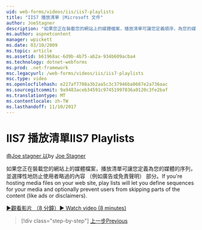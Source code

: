 ```yaml
---
uid: web-forms/videos/iis/iis7-playlists
title: "IIS7 播放清單 |Microsoft 文件"
author: JoeStagner
description: "如果您正在裝載您的網站上的媒體檔案，播放清單可讓您定義順序，為您的媒體，並選擇性地防止使用者略過部分 t..."
ms.author: aspnetcontent
manager: wpickett
ms.date: 03/10/2009
ms.topic: article
ms.assetid: b61968ac-6d9b-4b75-ab2a-934b609acba4
ms.technology: dotnet-webforms
ms.prod: .net-framework
msc.legacyurl: /web-forms/videos/iis/iis7-playlists
msc.type: video
ms.openlocfilehash: e227af7708a3b2aa5c3c37946ba0687e2a736aac
ms.sourcegitcommit: 9a9483aceb34591c97451997036a9120c3fe2baf
ms.translationtype: MT
ms.contentlocale: zh-TW
ms.lasthandoff: 11/10/2017
---
```

<a name="iis7-playlists"></a><span data-ttu-id="3cf94-103">IIS7 播放清單</span><span class="sxs-lookup"><span data-stu-id="3cf94-103">IIS7 Playlists</span></span>
====================
<span data-ttu-id="3cf94-104">由[Joe stagner 以](https://github.com/JoeStagner)</span><span class="sxs-lookup"><span data-stu-id="3cf94-104">by [Joe Stagner](https://github.com/JoeStagner)</span></span>

<span data-ttu-id="3cf94-105">如果您正在裝載您的網站上的媒體檔案，播放清單可讓您定義為您的媒體的序列，並選擇性地防止使用者略過的內容 （例如廣告或免責聲明） 部分。</span><span class="sxs-lookup"><span data-stu-id="3cf94-105">If you're hosting media files on your web site, play lists will let you define sequences for your media and optionally prevent users from skipping parts of the content (like ads or disclaimers).</span></span>

[<span data-ttu-id="3cf94-106">&#9654;觀看影片 （8 分鐘）</span><span class="sxs-lookup"><span data-stu-id="3cf94-106">&#9654; Watch video (8 minutes)</span></span>](https://channel9.msdn.com/Blogs/ASP-NET-Site-Videos/iis7-playlists)

>[!div class="step-by-step"]
[<span data-ttu-id="3cf94-107">上一步</span><span class="sxs-lookup"><span data-stu-id="3cf94-107">Previous</span></span>](bit-rate-throttling.md)
